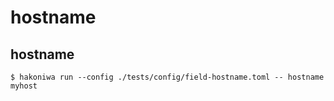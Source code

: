 # hostname

## hostname

```console
$ hakoniwa run --config ./tests/config/field-hostname.toml -- hostname
myhost

```
